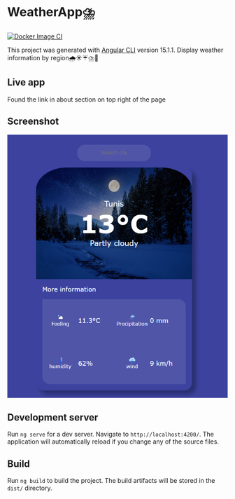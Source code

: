 # WeatherApp⛈️

[![Docker Image CI](https://github.com/arthking17/weather-app/actions/workflows/docker-image.yml/badge.svg)](https://github.com/arthking17/weather-app/actions/workflows/docker-image.yml)

This project was generated with [Angular CLI](https://github.com/angular/angular-cli) version 15.1.1.
Display weather information by region🌧️☀️☔⛈️🌈

## Live app

Found the link in about section on top right of the page

## Screenshot

![App Screenshot](src/assets/app-screenshot.png)

## Development server

Run `ng serve` for a dev server. Navigate to `http://localhost:4200/`. The application will automatically reload if you change any of the source files.

## Build

Run `ng build` to build the project. The build artifacts will be stored in the `dist/` directory.

